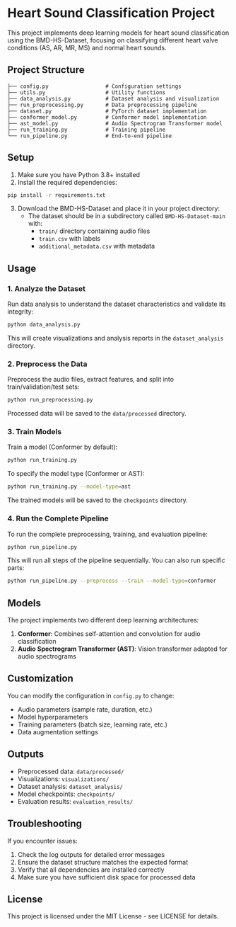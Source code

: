 # Heart Sound Classification Project

This project implements deep learning models for heart sound classification using the BMD-HS-Dataset, focusing on classifying different heart valve conditions (AS, AR, MR, MS) and normal heart sounds.

## Project Structure

```
├── config.py                  # Configuration settings
├── utils.py                   # Utility functions
├── data_analysis.py           # Dataset analysis and visualization
├── run_preprocessing.py       # Data preprocessing pipeline
├── dataset.py                 # PyTorch dataset implementation
├── conformer_model.py         # Conformer model implementation
├── ast_model.py               # Audio Spectrogram Transformer model
├── run_training.py            # Training pipeline
└── run_pipeline.py            # End-to-end pipeline
```

## Setup

1. Make sure you have Python 3.8+ installed
2. Install the required dependencies:

```bash
pip install -r requirements.txt
```

3. Download the BMD-HS-Dataset and place it in your project directory:
   - The dataset should be in a subdirectory called `BMD-HS-Dataset-main` with:
     - `train/` directory containing audio files
     - `train.csv` with labels
     - `additional_metadata.csv` with metadata

## Usage

### 1. Analyze the Dataset

Run data analysis to understand the dataset characteristics and validate its integrity:

```bash
python data_analysis.py
```

This will create visualizations and analysis reports in the `dataset_analysis` directory.

### 2. Preprocess the Data

Preprocess the audio files, extract features, and split into train/validation/test sets:

```bash
python run_preprocessing.py
```

Processed data will be saved to the `data/processed` directory.

### 3. Train Models

Train a model (Conformer by default):

```bash
python run_training.py
```

To specify the model type (Conformer or AST):

```bash
python run_training.py --model-type=ast
```

The trained models will be saved to the `checkpoints` directory.

### 4. Run the Complete Pipeline

To run the complete preprocessing, training, and evaluation pipeline:

```bash
python run_pipeline.py
```

This will run all steps of the pipeline sequentially. You can also run specific parts:

```bash
python run_pipeline.py --preprocess --train --model-type=conformer
```

## Models

The project implements two different deep learning architectures:

1. **Conformer**: Combines self-attention and convolution for audio classification
2. **Audio Spectrogram Transformer (AST)**: Vision transformer adapted for audio spectrograms

## Customization

You can modify the configuration in `config.py` to change:

- Audio parameters (sample rate, duration, etc.)
- Model hyperparameters
- Training parameters (batch size, learning rate, etc.)
- Data augmentation settings

## Outputs

- Preprocessed data: `data/processed/`
- Visualizations: `visualizations/`
- Dataset analysis: `dataset_analysis/`
- Model checkpoints: `checkpoints/`
- Evaluation results: `evaluation_results/`

## Troubleshooting

If you encounter issues:

1. Check the log outputs for detailed error messages
2. Ensure the dataset structure matches the expected format
3. Verify that all dependencies are installed correctly
4. Make sure you have sufficient disk space for processed data

## License

This project is licensed under the MIT License - see LICENSE for details. 